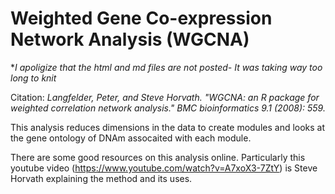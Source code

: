 # Weighted Gene Co-expression Network Analysis (WGCNA)

**I apoligize that the html and md files are not posted- It was taking way too long to knit*

Citation: *Langfelder, Peter, and Steve Horvath. "WGCNA: an R package for weighted correlation network analysis." BMC bioinformatics 9.1 (2008): 559.*

This analysis reduces dimensions in the data to create modules and looks at the gene ontology of DNAm assocaited with each module. 

There are some good resources on this analysis online. Particularly this youtube video (https://www.youtube.com/watch?v=A7xoX3-7ZtY) is Steve Horvath explaining the method and its uses. 
